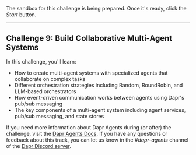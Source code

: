 The sandbox for this challenge is being prepared. Once it's ready, click the *Start* button.

---

## Challenge 9: Build Collaborative Multi-Agent Systems

In this challenge, you'll learn:

- How to create multi-agent systems with specialized agents that collaborate on complex tasks
- Different orchestration strategies including Random, RoundRobin, and LLM-based orchestrators
- How event-driven communication works between agents using Dapr's pub/sub messaging
- The key components of a multi-agent system including agent services, pub/sub messaging, and state stores

If you need more information about Dapr Agents during (or after) the challenge, visit the [Dapr Agents Docs](https://dapr.github.io/dapr-agents/). If you have any questions or feedback about this track, you can let us know in the *#dapr-agents* channel of the [Dapr Discord server](https://bit.ly/dapr-discord).
